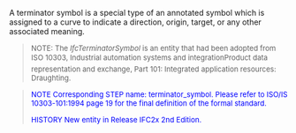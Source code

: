 ﻿A terminator symbol is a special type of an annotated symbol which is assigned to a curve to indicate a direction, origin, target, or any other associated meaning.

> <font size="-1">NOTE: The <i>IfcTerminatorSymbol</i> is an entity that
		  had been adopted from ISO 10303, Industrial automation systems and
		  integration&#151;Product data representation and exchange, Part 101: Integrated
		  application resources: Draughting.</font>
>

> <font color="#0000FF" size="-1"> NOTE Corresponding STEP name:
		  terminator_symbol. Please refer to ISO/IS 10303-101:1994 page 19 for the final
		  definition of the formal standard. </font>
> 
> <font size="-1"><font color="#0000FF">HISTORY New entity in Release
		  IFC2x 2nd Edition.</font> </font>
>
